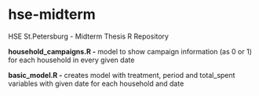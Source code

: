 # hse-midterm
HSE St.Petersburg - Midterm Thesis R Repository

**household_campaigns.R -** model to show campaign information (as 0 or 1) for each
household in every given date

**basic_model.R -** creates model with treatment, period and total_spent
variables with given date for each household and date
